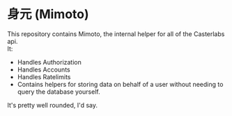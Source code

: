 # 身元 (Mimoto)

This repository contains Mimoto, the internal helper for all of the Casterlabs api.  
It:
 - Handles Authorization
 - Handles Accounts
 - Handles Ratelimits
 - Contains helpers for storing data on behalf of a user without needing to query the database yourself.
  
  
It's pretty well rounded, I'd say.
